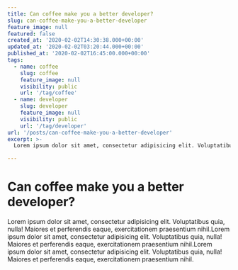 ```yaml
---
title: Can coffee make you a better developer?
slug: can-coffee-make-you-a-better-developer
feature_image: null
featured: false
created_at: '2020-02-02T14:30:38.000+00:00'
updated_at: '2020-02-02T03:20:44.000+00:00'
published_at: '2020-02-02T16:45:00.000+00:00'
tags:
  - name: coffee
    slug: coffee
    feature_image: null
    visibility: public
    url: '/tag/coffee'
  - name: developer
    slug: developer
    feature_image: null
    visibility: public
    url: '/tag/developer'
url: '/posts/can-coffee-make-you-a-better-developer'
excerpt: >-
  Lorem ipsum dolor sit amet, consectetur adipisicing elit. Voluptatibus quia, nulla! Maiores et perferendis eaque, exercitationem praesentium nihil.

---
```


# Can coffee make you a better developer?

Lorem ipsum dolor sit amet, consectetur adipisicing elit. Voluptatibus quia, nulla! Maiores et perferendis eaque, exercitationem praesentium nihil.Lorem ipsum dolor sit amet, consectetur adipisicing elit. Voluptatibus quia, nulla! Maiores et perferendis eaque, exercitationem praesentium nihil.Lorem ipsum dolor sit amet, consectetur adipisicing elit. Voluptatibus quia, nulla! Maiores et perferendis eaque, exercitationem praesentium nihil.
